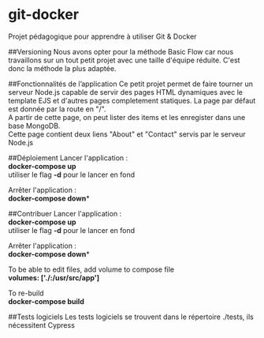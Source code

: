 # git-docker
Projet pédagogique pour apprendre à utiliser Git & Docker

##Versioning
Nous avons opter pour la méthode Basic Flow car nous travaillons sur un tout petit projet avec une taille d'équipe réduite. C'est donc la méthode la plus adaptée.

##Fonctionnalités de l’application
Ce petit projet permet de faire tourner un serveur Node.js capable de servir des pages HTML dynamiques avec le template EJS et d'autres pages completement statiques. La page par défaut est donnée par la route en "/".  
A partir de cette page, on peut lister des items et les enregister dans une base MongoDB.  
Cette page contient deux liens "About" et "Contact" servis par le serveur Node.js

##Déploiement
Lancer l'application :   
**docker-compose up**  
utiliser le flag **-d** pour le lancer en fond

Arrêter l'application :  
**docker-compose down***

##Contribuer
Lancer l'application :   
**docker-compose up**  
utiliser le flag **-d** pour le lancer en fond

Arrêter l'application :  
**docker-compose down***

To be able to edit files, add volume to compose file  
**volumes: ['./:/usr/src/app']**

To re-build  
**docker-compose build**

##Tests logiciels
Les tests logiciels se trouvent dans le répertoire ./tests, ils nécessitent Cypress

